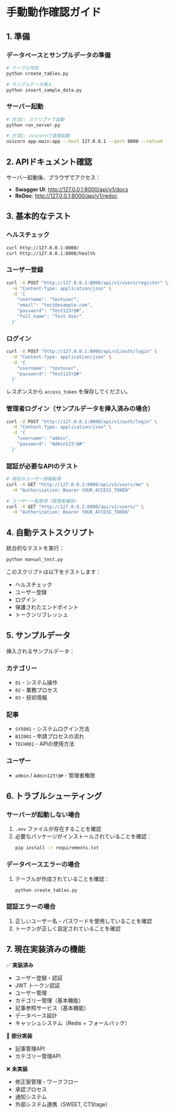 # 手動動作確認ガイド

## 1. 準備

### データベースとサンプルデータの準備
```bash
# テーブル作成
python create_tables.py

# サンプルデータ挿入
python insert_sample_data.py
```

### サーバー起動
```bash
# 方法1: スクリプトで起動
python run_server.py

# 方法2: uvicornで直接起動
uvicorn app.main:app --host 127.0.0.1 --port 8000 --reload
```

## 2. APIドキュメント確認

サーバー起動後、ブラウザでアクセス：
- **Swagger UI**: http://127.0.0.1:8000/api/v1/docs
- **ReDoc**: http://127.0.0.1:8000/api/v1/redoc

## 3. 基本的なテスト

### ヘルスチェック
```bash
curl http://127.0.0.1:8000/
curl http://127.0.0.1:8000/health
```

### ユーザー登録
```bash
curl -X POST "http://127.0.0.1:8000/api/v1/users/register" \
  -H "Content-Type: application/json" \
  -d '{
    "username": "testuser",
    "email": "test@example.com", 
    "password": "Test123!@#",
    "full_name": "Test User"
  }'
```

### ログイン
```bash
curl -X POST "http://127.0.0.1:8000/api/v1/auth/login" \
  -H "Content-Type: application/json" \
  -d '{
    "username": "testuser",
    "password": "Test123!@#"
  }'
```

レスポンスから `access_token` を保存してください。

### 管理者ログイン（サンプルデータを挿入済みの場合）
```bash
curl -X POST "http://127.0.0.1:8000/api/v1/auth/login" \
  -H "Content-Type: application/json" \
  -d '{
    "username": "admin",
    "password": "Admin123!@#"
  }'
```

### 認証が必要なAPIのテスト
```bash
# 現在のユーザー情報取得
curl -X GET "http://127.0.0.1:8000/api/v1/users/me" \
  -H "Authorization: Bearer YOUR_ACCESS_TOKEN"

# ユーザー一覧取得（管理者権限）
curl -X GET "http://127.0.0.1:8000/api/v1/users/" \
  -H "Authorization: Bearer YOUR_ACCESS_TOKEN"
```

## 4. 自動テストスクリプト

統合的なテストを実行：
```bash
python manual_test.py
```

このスクリプトは以下をテストします：
- ヘルスチェック
- ユーザー登録
- ログイン
- 保護されたエンドポイント
- トークンリフレッシュ

## 5. サンプルデータ

挿入されるサンプルデータ：

### カテゴリー
- `01` - システム操作
- `02` - 業務プロセス  
- `03` - 技術情報

### 記事
- `SYS001` - システムログイン方法
- `BIZ001` - 申請プロセスの流れ
- `TECH001` - APIの使用方法

### ユーザー
- `admin` / `Admin123!@#` - 管理者権限

## 6. トラブルシューティング

### サーバーが起動しない場合
1. `.env` ファイルが存在することを確認
2. 必要なパッケージがインストールされていることを確認：
   ```bash
   pip install -r requirements.txt
   ```

### データベースエラーの場合
1. テーブルが作成されていることを確認：
   ```bash
   python create_tables.py
   ```

### 認証エラーの場合
1. 正しいユーザー名・パスワードを使用していることを確認
2. トークンが正しく設定されていることを確認

## 7. 現在実装済みの機能

✅ **実装済み**
- ユーザー登録・認証
- JWT トークン認証
- ユーザー管理
- カテゴリー管理（基本機能）
- 記事参照サービス（基本機能）
- データベース設計
- キャッシュシステム（Redis + フォールバック）

🔄 **部分実装**
- 記事管理API
- カテゴリー管理API

❌ **未実装**
- 修正案管理・ワークフロー
- 承認プロセス
- 通知システム
- 外部システム連携（SWEET, CTStage）